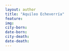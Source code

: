 ```yaml
---
layout: author
title: "Aquileo Echeverría"
feature: 
img:
city-born: 
date-born: 
city-death: 
date-death:
---
```

